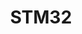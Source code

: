 ---
title: "STM32"
layout: category
permalink: /embedded/stm32/
taxonomy: stm32
author_profile: true
sidebar_main: true
sidebar:
    nav: "docs"
---